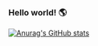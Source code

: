 ### Hello world! :earth_americas:



[![Anurag's GitHub stats](https://github-readme-stats.vercel.app/api?username=stevemr77&show_icons=true&theme=highcontrast&hide=stars,issues)](https://github.com/anuraghazra/github-readme-stats)

